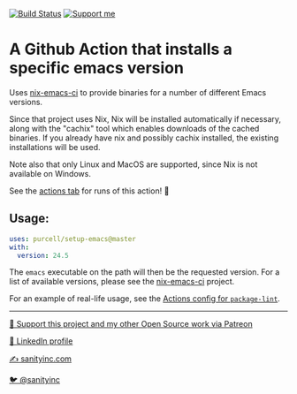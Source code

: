 [![Build Status](https://github.com/purcell/setup-emacs/workflows/CI/badge.svg)](https://github.com/purcell/setup-emacs/actions)
<a href="https://www.patreon.com/sanityinc"><img alt="Support me" src="https://img.shields.io/badge/Support%20Me-%F0%9F%92%97-ff69b4.svg"></a>

# A Github Action that installs a specific emacs version

Uses [nix-emacs-ci](https://github.com/purcell/nix-emacs-ci) to provide binaries for a number of different Emacs versions.

Since that project uses Nix, Nix will be installed automatically if
necessary, along with the "cachix" tool which enables downloads of the
cached binaries. If you already have nix and possibly cachix
installed, the existing installations will be used.

Note also that only Linux and MacOS are supported, since Nix is not
available on Windows.

See the [actions tab](https://github.com/purcell/setup-emacs/actions) for runs of this action! :rocket:

## Usage:

```yaml
uses: purcell/setup-emacs@master
with:
  version: 24.5
  ```

The `emacs` executable on the path will then be the requested
version. For a list of available versions, please see the
[nix-emacs-ci](https://github.com/purcell/nix-emacs-ci) project.

For an example of real-life usage, see the [Actions config for `package-lint`](https://github.com/purcell/package-lint/blob/master/.github/workflows/test.yml).

<hr>


[💝 Support this project and my other Open Source work via Patreon](https://www.patreon.com/sanityinc)

[💼 LinkedIn profile](https://uk.linkedin.com/in/stevepurcell)

[✍ sanityinc.com](http://www.sanityinc.com/)

[🐦 @sanityinc](https://twitter.com/sanityinc)

